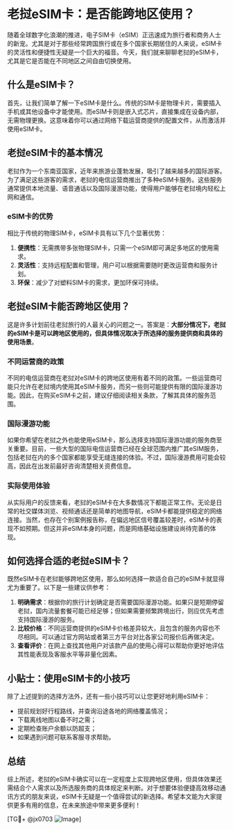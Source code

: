# 老挝eSIM卡：是否能跨地区使用？

随着全球数字化浪潮的推进，电子SIM卡（eSIM）正迅速成为旅行者和商务人士的新宠。尤其是对于那些经常跨国旅行或在多个国家长期居住的人来说，eSIM卡的灵活性和便捷性无疑是一个巨大的福音。今天，我们就来聊聊老挝的eSIM卡，尤其是它是否能在不同地区之间自由切换使用。

## 什么是eSIM卡？

首先，让我们简单了解一下eSIM卡是什么。传统的SIM卡是物理卡片，需要插入手机或其他设备中才能使用。而eSIM卡则是嵌入式芯片，直接集成在设备内部，无需物理更换。这意味着你可以通过网络下载运营商提供的配置文件，从而激活并使用eSIM卡。

## 老挝eSIM卡的基本情况

老挝作为一个东南亚国家，近年来旅游业蓬勃发展，吸引了越来越多的国际游客。为了满足这些游客的需求，老挝的电信运营商推出了多种eSIM卡服务。这些服务通常提供本地流量、语音通话以及国际漫游功能，使得用户能够在老挝境内轻松上网和通信。

### eSIM卡的优势

相比于传统的物理SIM卡，eSIM卡具有以下几个显著优势：

1. **便携性**：无需携带多张物理SIM卡，只需一个eSIM即可满足多地区的使用需求。
2. **灵活性**：支持远程配置和管理，用户可以根据需要随时更改运营商和服务计划。
3. **环保**：减少了对塑料SIM卡的需求，更加环保可持续。

## 老挝eSIM卡能否跨地区使用？

这是许多计划前往老挝旅行的人最关心的问题之一。答案是：**大部分情况下，老挝的eSIM卡是可以跨地区使用的，但具体情况取决于所选择的服务提供商和具体的使用场景**。

### 不同运营商的政策

不同的电信运营商在老挝对eSIM卡的跨地区使用有着不同的政策。一些运营商可能只允许在老挝境内使用其eSIM卡服务，而另一些则可能提供有限的国际漫游功能。因此，在购买eSIM卡之前，建议仔细阅读相关条款，了解其具体的服务范围。

### 国际漫游功能

如果你希望在老挝之外也能使用eSIM卡，那么选择支持国际漫游功能的服务商至关重要。目前，一些大型的国际电信运营商已经在全球范围内推广其eSIM服务，包括老挝在内的多个国家都能享受无缝连接的体验。不过，国际漫游费用可能会较高，因此在出发前最好咨询清楚相关资费信息。

### 实际使用体验

从实际用户的反馈来看，老挝的eSIM卡在大多数情况下都能正常工作。无论是日常的社交媒体浏览、视频通话还是简单的地图导航，eSIM卡都能提供稳定的网络连接。当然，也存在个别案例报告称，在偏远地区信号覆盖较差时，eSIM卡的表现不如预期。但这并非eSIM本身的问题，而是网络基础设施建设尚待完善的体现。

## 如何选择合适的老挝eSIM卡？

既然eSIM卡在老挝能够跨地区使用，那么如何选择一款适合自己的eSIM卡就显得尤为重要了。以下是一些建议供参考：

1. **明确需求**：根据你的旅行计划确定是否需要国际漫游功能。如果只是短期停留老挝，国内流量套餐可能已经足够；但如果需要频繁跨境出行，则应优先考虑支持国际漫游的服务。
2. **比较价格**：不同运营商提供的eSIM卡价格差异较大，且包含的服务内容也不尽相同。可以通过官方网站或者第三方平台对比各家公司报价后再做决定。
3. **查看评价**：在网上查找其他用户对该款产品的使用心得可以帮助你更好地评估其性能表现及客服水平等非量化因素。

## 小贴士：使用eSIM卡的小技巧

除了上述提到的选择方法外，还有一些小技巧可以让您更好地利用eSIM卡：

- 提前规划好行程路线，并查询沿途各地的网络覆盖情况；
- 下载离线地图以备不时之需；
- 定期检查账户余额以防超支；
- 如果遇到问题可联系客服寻求帮助。

## 总结

综上所述，老挝的eSIM卡确实可以在一定程度上实现跨地区使用，但具体效果还需结合个人需求以及所选服务商的具体规定来判断。对于想要体验便捷高效移动通讯方式的朋友来说，eSIM卡无疑是一个值得尝试的新选择。希望本文能为大家提供更多有用的信息，在未来旅途中带来更多便利！

[TG💪+ @jx0703 ![Image](https://github.com/user-attachments/assets/dbca1d08-cadb-493c-b0ec-ad6f7a83f270)]
